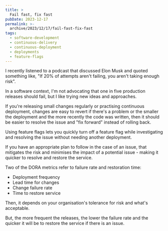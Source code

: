 ```yaml
---
title: >
  Fail fast, fix fast
pubDate: 2023-12-17
permalink: >-
  archive/2023/12/17/fail-fast-fix-fast
tags:
  - software-development
  - continuous-delivery
  - continuous-deployment
  - deployments
  - feature-flags
---
```


I recently listened to a podcast that discussed Elon Musk and quoted something like, "If 20% of attempts aren't failing, you aren't taking enough risk".

In a software context, I'm not advocating that one in five production releases should fail, but I like trying new ideas and approaches.

If you're releasing small changes regularly or practising continuous deployment, changes are easy to revert if there's a problem or the smaller the deployment and the more recently the code was written, then it should be easier to resolve the issue and "fix forward" instead of rolling back.

Using feature flags lets you quickly turn off a feature flag while investigating and resolving the issue without needing another deployment.

If you have an appropriate plan to follow in the case of an issue, that mitigates the risk and minimises the impact of a potential issue - making it quicker to resolve and restore the service.

Two of the DORA metrics refer to failure rate and restoration time:

* Deployment frequency
* Lead time for changes
* Change failure rate
* Time to restore service

Then, it depends on your organisation's tolerance for risk and what's acceptable.

But, the more frequent the releases, the lower the failure rate and the quicker it will be to restore the service if there is an issue.
